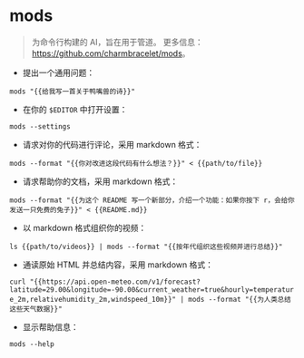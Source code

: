 # mods

> 为命令行构建的 AI，旨在用于管道。
> 更多信息：<https://github.com/charmbracelet/mods>。

- 提出一个通用问题：

`mods "{{给我写一首关于鸭嘴兽的诗}}"`

- 在你的 `$EDITOR` 中打开设置：

`mods --settings`

- 请求对你的代码进行评论，采用 markdown 格式：

`mods --format "{{你对改进这段代码有什么想法？}}" < {{path/to/file}}`

- 请求帮助你的文档，采用 markdown 格式：

`mods --format "{{为这个 README 写一个新部分，介绍一个功能：如果你按下 r，会给你发送一只免费的兔子}}" < {{README.md}}`

- 以 markdown 格式组织你的视频：

`ls {{path/to/videos}} | mods --format "{{按年代组织这些视频并进行总结}}"`

- 通读原始 HTML 并总结内容，采用 markdown 格式：

`curl "{{https://api.open-meteo.com/v1/forecast?latitude=29.00&longitude=-90.00&current_weather=true&hourly=temperature_2m,relativehumidity_2m,windspeed_10m}}" | mods --format "{{为人类总结这些天气数据}}"`

- 显示帮助信息：

`mods --help`